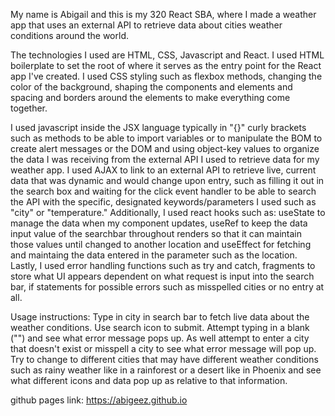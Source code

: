 My name is Abigail and this is my 320 React SBA, where I made a weather app that uses an external API to retrieve data about cities weather conditions around the world. 

The technologies I used are HTML, CSS, Javascript and React. I used HTML boilerplate to set the root of where it serves as the entry point for the React app I've created. I used CSS styling such as flexbox methods, changing the color of the background, shaping the components and elements and spacing and borders around the elements to make everything come together.

 I used javascript inside the JSX language typically in "{}" curly brackets such as methods to be able to import variables or to manipulate the BOM to create alert messages or  the DOM and using object-key values to organize the data I was receiving from the external API I used to retrieve data for my weather app.
I used AJAX to link to an external API to retrieve live, current data that was dynamic and would change upon entry, such as filling it out in the search box and waiting for the click event handler to be able to search the API with the specific, designated keywords/parameters  I used such as "city" or "temperature." Additionally, I used react hooks such as: useState to manage the data when my component updates, useRef to keep the data input value of the searchbar throughout renders so that it can maintain those values until changed to another location and useEffect for fetching and maintaing the data entered in the parameter such as the location.
Lastly, I used error handling functions such as try and catch, fragments to store what UI appears dependent on what request is input into the search bar, if statements for possible errors such as misspelled cities or no entry at all. 

Usage instructions:
Type in city in search bar to fetch live data about the weather conditions. Use search icon to submit. Attempt typing in a blank ("") and see what error message pops up. As well attempt to enter a city that doesn't exist or misspell a city to see what error message will pop up. Try to change to different cities that may have different weather conditions such as rainy weather like in a rainforest or a desert like in Phoenix and see what different icons and data pop up as relative to that information.


github pages link: https://abigeez.github.io


